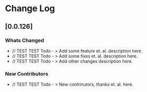 # Change Log

## [0.0.126]

### Whats Changed

- // TEST TEST Todo - > Add some feature et. al. description here.
- // TEST TEST Todo - > Add some fixes et. al. description here.
- // TEST TEST Todo - > Add other changes description here.

### New Contributors

- // TEST TEST Todo - > New contrinutors, thanks et. al. here.